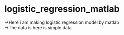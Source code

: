 # logistic_regression_matlab
->Here i am making logistic regression model by matlab  <br>
->The data is here is simple data
